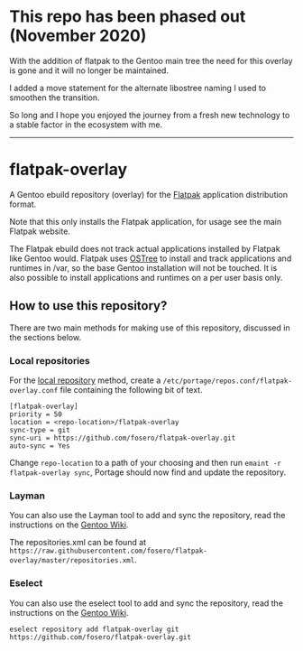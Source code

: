 # This repo has been phased out (November 2020)
With the addition of flatpak to the Gentoo main tree the need for this overlay is gone and it will no longer be maintained.

I added a move statement for the alternate libostree naming I used to smoothen the transition.

So long and I hope you enjoyed the journey from a fresh new technology to a stable factor in the ecosystem with me.

---

# flatpak-overlay
A Gentoo ebuild repository (overlay) for the [Flatpak](http://flatpak.org/) application distribution format.

Note that this only installs the Flatpak application, for usage see the main Flatpak website. 

The Flatpak ebuild does not track actual applications installed by Flatpak like Gentoo would. Flatpak uses [OSTree](https://wiki.gnome.org/Projects/OSTree) to install and track applications and runtimes in /var, so the base Gentoo installation will not be touched. It is also possible to install applications and runtimes on a per user basis only.

## How to use this repository?

There are two main methods for making use of this repository, discussed in the sections below.

### Local repositories

For the [local repository](https://wiki.gentoo.org/wiki/Handbook:Parts/Portage/CustomTree#Defining_a_custom_repository) method, create a `/etc/portage/repos.conf/flatpak-overlay.conf` file containing the following bit of text.

```
[flatpak-overlay]
priority = 50
location = <repo-location>/flatpak-overlay
sync-type = git
sync-uri = https://github.com/fosero/flatpak-overlay.git
auto-sync = Yes
```

Change `repo-location` to a path of your choosing and then run `emaint -r flatpak-overlay sync`, Portage should now find and update the repository.

### Layman

You can also use the Layman tool to add and sync the repository, read the instructions on the [Gentoo Wiki](https://wiki.gentoo.org/wiki/Layman#Adding_custom_repositories).

The repositories.xml can be found at `https://raw.githubusercontent.com/fosero/flatpak-overlay/master/repositories.xml`.

### Eselect

You can also use the eselect tool to add and sync the repository, read the instructions on the [Gentoo Wiki](https://wiki.gentoo.org/wiki/Eselect/Repository).

`eselect repository add flatpak-overlay git https://github.com/fosero/flatpak-overlay.git`
